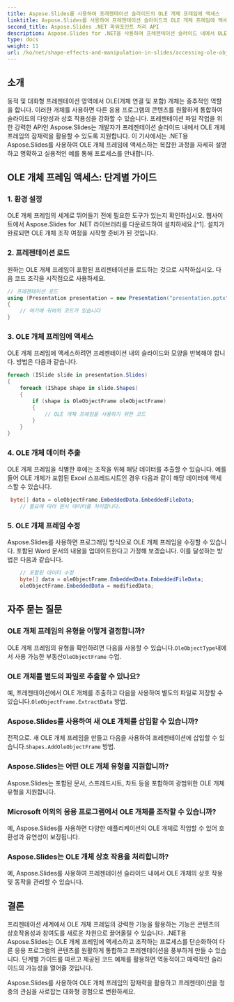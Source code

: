 ```yaml
---
title: Aspose.Slides를 사용하여 프레젠테이션 슬라이드의 OLE 개체 프레임에 액세스
linktitle: Aspose.Slides를 사용하여 프레젠테이션 슬라이드의 OLE 개체 프레임에 액세스
second_title: Aspose.Slides .NET 파워포인트 처리 API
description: Aspose.Slides for .NET을 사용하여 프레젠테이션 슬라이드 내에서 OLE 개체 프레임에 액세스하고 조작하는 방법을 알아보세요. 단계별 지침과 실제 코드 예제를 통해 슬라이드 처리 능력을 향상하세요.
type: docs
weight: 11
url: /ko/net/shape-effects-and-manipulation-in-slides/accessing-ole-object-frames/
---
```


## 소개

동적 및 대화형 프레젠테이션 영역에서 OLE(개체 연결 및 포함) 개체는 중추적인 역할을 합니다. 이러한 개체를 사용하면 다른 응용 프로그램의 콘텐츠를 원활하게 통합하여 슬라이드의 다양성과 상호 작용성을 강화할 수 있습니다. 프레젠테이션 파일 작업을 위한 강력한 API인 Aspose.Slides는 개발자가 프레젠테이션 슬라이드 내에서 OLE 개체 프레임의 잠재력을 활용할 수 있도록 지원합니다. 이 기사에서는 .NET용 Aspose.Slides를 사용하여 OLE 개체 프레임에 액세스하는 복잡한 과정을 자세히 설명하고 명확하고 실용적인 예를 통해 프로세스를 안내합니다.

## OLE 개체 프레임 액세스: 단계별 가이드

### 1. 환경 설정

OLE 개체 프레임의 세계로 뛰어들기 전에 필요한 도구가 있는지 확인하십시오. 웹사이트에서 Aspose.Slides for .NET 라이브러리를 다운로드하여 설치하세요.[^1]. 설치가 완료되면 OLE 개체 조작 여정을 시작할 준비가 된 것입니다.

### 2. 프레젠테이션 로드

원하는 OLE 개체 프레임이 포함된 프리젠테이션을 로드하는 것으로 시작하십시오. 다음 코드 조각을 시작점으로 사용하세요.

```csharp
// 프레젠테이션 로드
using (Presentation presentation = new Presentation("presentation.pptx"))
{
    // 여기에 귀하의 코드가 있습니다
}
```

### 3. OLE 개체 프레임에 액세스

OLE 개체 프레임에 액세스하려면 프레젠테이션 내의 슬라이드와 모양을 반복해야 합니다. 방법은 다음과 같습니다.

```csharp
foreach (ISlide slide in presentation.Slides)
{
    foreach (IShape shape in slide.Shapes)
    {
        if (shape is OleObjectFrame oleObjectFrame)
        {
            // OLE 개체 프레임을 사용하기 위한 코드
        }
    }
}
```

### 4. OLE 개체 데이터 추출

OLE 개체 프레임을 식별한 후에는 조작을 위해 해당 데이터를 추출할 수 있습니다. 예를 들어 OLE 개체가 포함된 Excel 스프레드시트인 경우 다음과 같이 해당 데이터에 액세스할 수 있습니다.

```csharp
 byte[] data = oleObjectFrame.EmbeddedData.EmbeddedFileData;
    // 필요에 따라 원시 데이터를 처리합니다.

```

### 5. OLE 개체 프레임 수정

Aspose.Slides를 사용하면 프로그래밍 방식으로 OLE 개체 프레임을 수정할 수 있습니다. 포함된 Word 문서의 내용을 업데이트한다고 가정해 보겠습니다. 이를 달성하는 방법은 다음과 같습니다.

```csharp
    // 포함된 데이터 수정
	byte[] data = oleObjectFrame.EmbeddedData.EmbeddedFileData;
    oleObjectFrame.EmbeddedData = modifiedData;

```

## 자주 묻는 질문

### OLE 개체 프레임의 유형을 어떻게 결정합니까?

 OLE 개체 프레임의 유형을 확인하려면 다음을 사용할 수 있습니다.`OleObjectType`내에서 사용 가능한 부동산`OleObjectFrame` 수업.

### OLE 개체를 별도의 파일로 추출할 수 있나요?

 예, 프레젠테이션에서 OLE 개체를 추출하고 다음을 사용하여 별도의 파일로 저장할 수 있습니다.`OleObjectFrame.ExtractData` 방법.

### Aspose.Slides를 사용하여 새 OLE 개체를 삽입할 수 있습니까?

 전적으로. 새 OLE 개체 프레임을 만들고 다음을 사용하여 프레젠테이션에 삽입할 수 있습니다.`Shapes.AddOleObjectFrame` 방법.

### Aspose.Slides는 어떤 OLE 개체 유형을 지원합니까?

Aspose.Slides는 포함된 문서, 스프레드시트, 차트 등을 포함하여 광범위한 OLE 개체 유형을 지원합니다.

### Microsoft 이외의 응용 프로그램에서 OLE 개체를 조작할 수 있습니까?

예, Aspose.Slides를 사용하면 다양한 애플리케이션의 OLE 개체로 작업할 수 있어 호환성과 유연성이 보장됩니다.

### Aspose.Slides는 OLE 개체 상호 작용을 처리합니까?

예, Aspose.Slides를 사용하여 프레젠테이션 슬라이드 내에서 OLE 개체의 상호 작용 및 동작을 관리할 수 있습니다.

## 결론

프리젠테이션 세계에서 OLE 개체 프레임의 강력한 기능을 활용하는 기능은 콘텐츠의 상호작용성과 참여도를 새로운 차원으로 끌어올릴 수 있습니다. .NET용 Aspose.Slides는 OLE 개체 프레임에 액세스하고 조작하는 프로세스를 단순화하여 다른 응용 프로그램의 콘텐츠를 원활하게 통합하고 프레젠테이션을 풍부하게 만들 수 있습니다. 단계별 가이드를 따르고 제공된 코드 예제를 활용하면 역동적이고 매력적인 슬라이드의 가능성을 열어줄 것입니다.

Aspose.Slides를 사용하여 OLE 개체 프레임의 잠재력을 활용하고 프레젠테이션을 청중의 관심을 사로잡는 대화형 경험으로 변환하세요.